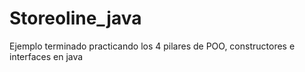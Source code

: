 # Storeoline_java
Ejemplo terminado practicando los 4 pilares de POO, constructores e interfaces en java
